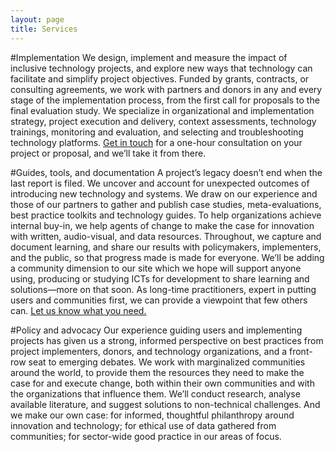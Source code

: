 ```yaml
---
layout: page
title: Services
---
```


#Implementation
We design, implement and measure the impact of inclusive technology projects, and explore new ways that technology can facilitate and simplify project objectives. Funded by grants, contracts, or consulting agreements, we work with partners and donors in any and every stage of the implementation process, from the first call for proposals to the final evaluation study. We specialize in organizational and implementation strategy, project execution and delivery, context assessments, technology trainings, monitoring and evaluation, and selecting and troubleshooting technology platforms. [Get in touch](mailto:hello@simlab.org?subject=Implementation) for a one-hour consultation on your project or proposal, and we’ll take it from there.

#Guides, tools, and documentation
A project’s legacy doesn’t end when the last report is filed. We uncover and account for unexpected outcomes of introducing new technology and systems. We draw on our experience and those of our partners to gather and publish case studies, meta-evaluations, best practice toolkits and technology guides. To help organizations achieve internal buy-in, we help agents of change to make the case for innovation with written, audio-visual, and data resources. Throughout, we capture and document learning, and share our results with policymakers, implementers, and the public, so that progress made is made for everyone. We’ll be adding a community dimension to our site which we hope will support anyone using, producing or studying ICTs for development to share learning and solutions&mdash;more on that soon. As long-time practitioners, expert in putting users and communities first, we can provide a viewpoint that few others can. [Let us know what you need.](mailto:hello@simlab.org?subject=Documentation)

#Policy and advocacy
Our experience guiding users and implementing projects has given us a strong, informed perspective on best practices from project implementers, donors, and technology organizations, and a front-row seat to emerging debates. We work with marginalized communities around the world, to provide them the resources they need to make the case for and execute change, both within their own communities and with the organizations that influence them. We’ll conduct research, analyse available literature, and suggest solutions to non-technical challenges. And we make our own case: for informed, thoughtful philanthropy around innovation and technology; for ethical use of data gathered from communities; for sector-wide good practice in our areas of focus.